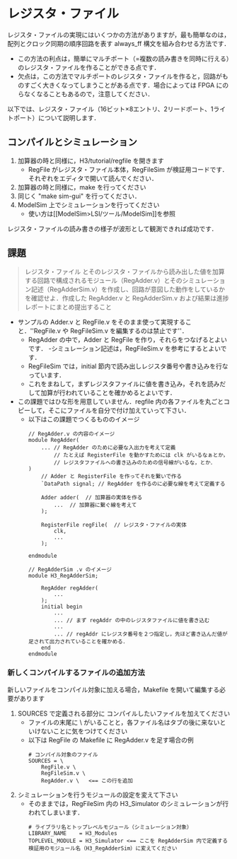 # レジスタ・ファイル

レジスタ・ファイルの実現にはいくつかの方法がありますが，最も簡単なのは，配列とクロック同期の順序回路を表す always_ff 構文を組み合わせる方法です．
* この方法の利点は，簡単にマルチポート（=複数の読み書きを同時に行える）のレジスタ・ファイルを作ることができる点です．
* 欠点は，この方法でマルチポートのレジスタ・ファイルを作ると，回路がものすごく大きくなってしまうことがある点です．場合によっては FPGA にのらなくなることもあるので，注意してください．

以下では、レジスタ・ファイル（16ビット×8エントリ、2リードポート、1ライトポート）について説明します．

## コンパイルとシミュレーション
1. 加算器の時と同様に，H3/tutorial/regfile を開きます
    * RegFile がレジスタ・ファイル本体，RegFileSim が検証用コードです．それぞれをエディタで開いて読んでください．
1. 加算器の時と同様に，make を行ってください
1. 同じく "make sim-gui" を行ってください．
1. ModelSim 上でシミュレーションを行ってください
    * 使い方は[[ModelSim>LSI/ツール/ModelSim]]を参照

レジスタ・ファイルの読み書きの様子が波形として観測できれば成功です．

## 課題
> レジスタ・ファイル とそのレジスタ・ファイルから読み出した値を加算する回路で構成されるモジュール（RegAdder.v）とそのシミュレーション記述（RegAdderSim.v）を作成し、回路が意図した動作をしているかを確認せよ．作成した RegAdder.v と RegAdderSim.v および結果は進捗レポートにまとめ提出すること

- サンプルの Adder.v と RegFile.v をそのまま使って実現すること．''RegFile.v や RegFileSim.v を編集するのは禁止です''．
    - RegAdder の中で，Adder と RegFile を作り，それらをつなげるとよいです．
-シミュレーション記述は，RegFileSim.v を参考にするとよいです．
    - RegFileSim では，initial 節内で読み出しレジスタ番号や書き込みを行なっています．
    - これをまねして，まずレジスタファイルに値を書き込み，それを読みだして加算が行われていることを確かめるとよいです．
- この課題ではひな形を用意していません．regfile 内の各ファイルを丸ごとコピーして，そこにファイルを自分で付け加えていって下さい．
    - 以下はこの課題でつくるもののイメージ
        ```
        // RegAdder.v の内容のイメージ
        module RegAdder(
            ... // RegAdder のために必要な入出力を考えて定義
                // たとえば RegisterFile を動かすためには clk がいるなぁとか，
                // レジスタファイルへの書き込みのための信号線がいるな，とか．
        )
            // Adder と RegisterFile を作ってそれを繋いで作る
            `DataPath signal; // RegAdder を作るのに必要な線を考えて定義する
        
            Adder adder(  // 加算器の実体を作る
                ...  // 加算器に繋ぐ線を考えて
            );
        
            RegisterFile regFile(  // レジスタ・ファイルの実体
                clk,
                ... 
            );
        
        endmodule
        
        // RegAdderSim .v のイメージ
        module H3_RegAdderSim;
        
            RegAdder regAdder(
                ...
            );
            initial begin
                ...
                ... // まず regAddr の中のレジスタファイルに値を書き込む
                ...
                ... // regAddr にレジスタ番号を２つ指定し，先ほど書き込んだ値が足されて出力されていることを確かめる．
            end
        endmodule
        ```
### 新しくコンパイルするファイルの追加方法
新しいファイルをコンパイル対象に加える場合，Makefile を開いて編集する必要があります

1. SOURCES で定義される部分に コンパイルしたいファイルを加えてください
    * ファイルの末尾に \ がいることと，各ファイル名はタブの後に来ないといけないことに気をつけてください
    * 以下は RegFile の Makefile に RegAdder.v を足す場合の例
        ```
        # コンパイル対象のファイル
        SOURCES = \
            RegFile.v \
            RegFileSim.v \
            RegAdder.v \   <== この行を追加
        ```
1. シミュレーションを行うモジュールの設定を変えて下さい
    * そのままでは，RegFileSim 内の H3_Simulator のシミュレーションが行われてしまいます．
        ```
        # ライブラリ名とトップレベルモジュール（シミュレーション対象）
        LIBRARY_NAME    = H3_Modules
        TOPLEVEL_MODULE = H3_Simulator <== ここを RegAdderSim 内で定義する検証用のモジュール名（H3_RegAdderSim）に変えてください
        ```
